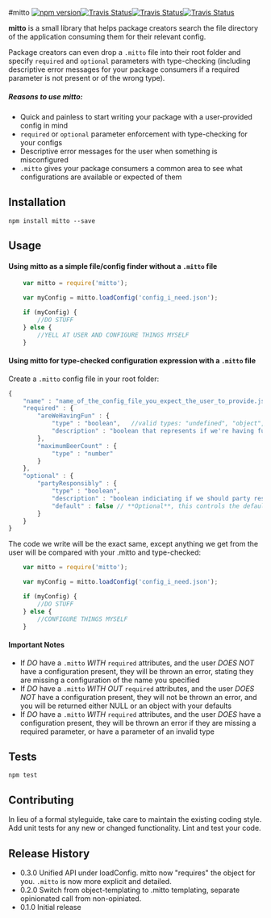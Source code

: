 #mitto 
<a href="https://www.npmjs.com/package/mitto"><img alt="npm version" src="https://img.shields.io/npm/v/mitto.svg"></a><a href="https://travis-ci.org/dggriffin/mitto"><img alt="Travis Status" src="https://travis-ci.org/dggriffin/mitto.svg?branch=master"></a><a href="https://david-dm.org/dggriffin/mitto#info=dependencies&view=table"><img alt="Travis Status" src="https://david-dm.org/dggriffin/mitto.svg"></a><a href="https://david-dm.org/dggriffin/mitto#info=devDependencies&view=table"><img alt="Travis Status" src="https://david-dm.org/dggriffin/mitto/dev-status.svg"></a>


**mitto** is a small library that helps package creators search the file directory of the application consuming them for their relevant config.

Package creators can even drop a `.mitto` file into their root folder and specify `required` and `optional` parameters with type-checking (including descriptive error messages for your package consumers if a required parameter is not present or of the wrong type).

##### Reasons to use mitto:
* Quick and painless to start writing your package with a user-provided config in mind
* `required` or `optional` parameter enforcement with type-checking for your configs
* Descriptive error messages for the user when something is misconfigured
* `.mitto` gives your package consumers a common area to see what configurations are available or expected of them

## Installation

	npm install mitto --save

## Usage
#### Using mitto as a simple file/config finder without a `.mitto` file
```javascript
	var mitto = require('mitto');

	var myConfig = mitto.loadConfig('config_i_need.json');

	if (myConfig) {
		//DO STUFF
	} else {
		//YELL AT USER AND CONFIGURE THINGS MYSELF
	}
```

#### Using mitto for type-checked configuration expression with a `.mitto` file
Create a `.mitto` config file in your root folder:
```javascript
{
	"name" : "name_of_the_config_file_you_expect_the_user_to_provide.json",
	"required" : {
		"areWeHavingFun" : {
			"type" : "boolean",   //valid types: "undefined", "object", "boolean", "number", "string", "symbol", "function"
			"description" : "boolean that represents if we're having fun" // **Optional**, you don't have to include "description"
		},
		"maximumBeerCount" : {
			"type" : "number"
		} 
	},
	"optional" : {
		"partyResponsibly" : {
			"type" : "boolean",
			"description" : "boolean indiciating if we should party responsibly",
			"default" : false // **Optional**, this controls the default value this is initialized to if the user doesn't provide this field, or doesn't have a configuration at all
		}
	}
}
```
The code we write will be the exact same, except anything we get from the user will be compared with your .mitto and type-checked:
```javascript
	var mitto = require('mitto');

	var myConfig = mitto.loadConfig('config_i_need.json');

	if (myConfig) {
		//DO STUFF
	} else {
		//CONFIGURE THINGS MYSELF
	}
```

#### Important Notes 
* If *DO* have a `.mitto` *WITH* `required` attributes, and the user *DOES NOT* have a configuration present, they will be thrown an error, stating they are missing a configuration of the name you specified
* If *DO* have a `.mitto` *WITH OUT* `required` attributes, and the user *DOES NOT* have a configuration present, they will not be thrown an error, and you will be returned either NULL or an object with your defaults
* If *DO* have a `.mitto` *WITH* `required` attributes, and the user *DOES* have a configuration present, they will be thrown an error if they are missing a required parameter, or have a parameter of an invalid type

## Tests

	npm test

## Contributing

In lieu of a formal styleguide, take care to maintain the existing coding style.
Add unit tests for any new or changed functionality. Lint and test your code.

## Release History
* 0.3.0 Unified API under loadConfig. mitto now "requires" the object for you. `.mitto` is now more explicit and detailed.
* 0.2.0 Switch from object-templating to .mitto templating, separate opinionated call from non-opiniated.
* 0.1.0 Initial release
